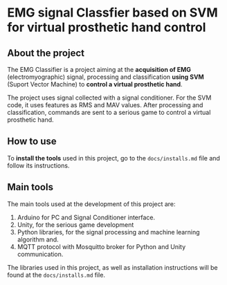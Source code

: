 # EMG signal Classfier based on SVM for virtual prosthetic hand control

## About the project
The EMG Classifier is a project aiming at 
the **acquisition of EMG** (electromyographic) signal, 
processing and classification **using SVM** (Suport Vector 
Machine) to **control a virtual prosthetic hand**.  

The project uses signal collected with a signal 
conditioner. For the SVM code, it uses features as RMS and MAV values. 
After processing and classification, commands are sent to a serious game 
to control a virtual prosthetic hand.

## How to use
To **install the tools** used in this project, go to the `docs/installs.md` file and follow its instructions.

## Main tools 

The main tools used at the development of this project are:  

1. Arduino for PC and Signal Conditioner interface.
1. Unity, for the serious game development
1. Python libraries, for the signal processing and 
machine learning algorithm and.
1. MQTT protocol with Mosquitto broker for Python and Unity communication.

The libraries used in this project, as well as installation instructions 
will be found at the `docs/installs.md` file.


